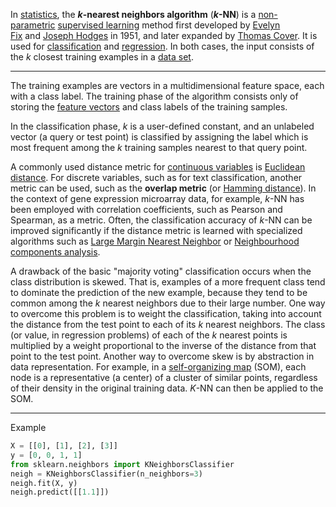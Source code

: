 In [statistics](https://en.wikipedia.org/wiki/Statistics "Statistics"), the **_k_-nearest neighbors algorithm** (**_k_-NN**) is a [non-parametric](https://en.wikipedia.org/wiki/Non-parametric_statistics "Non-parametric statistics") [supervised learning](https://en.wikipedia.org/wiki/Supervised_learning "Supervised learning") method first developed by [Evelyn Fix](https://en.wikipedia.org/wiki/Evelyn_Fix "Evelyn Fix") and [Joseph Hodges](https://en.wikipedia.org/wiki/Joseph_Lawson_Hodges_Jr. "Joseph Lawson Hodges Jr.") in 1951, and later expanded by [Thomas Cover](https://en.wikipedia.org/wiki/Thomas_M._Cover "Thomas M. Cover"). It is used for [classification](https://en.wikipedia.org/wiki/Statistical_classification "Statistical classification") and [regression](https://en.wikipedia.org/wiki/Regression_analysis "Regression analysis"). In both cases, the input consists of the _k_ closest training examples in a [data set](https://en.wikipedia.org/wiki/Data_set "Data set").

---

The training examples are vectors in a multidimensional feature space, each with a class label. The training phase of the algorithm consists only of storing the [feature vectors](https://en.wikipedia.org/wiki/Feature_vector "Feature vector") and class labels of the training samples.

In the classification phase, _k_ is a user-defined constant, and an unlabeled vector (a query or test point) is classified by assigning the label which is most frequent among the _k_ training samples nearest to that query point.

A commonly used distance metric for [continuous variables](https://en.wikipedia.org/wiki/Continuous_variable "Continuous variable") is [Euclidean distance](https://en.wikipedia.org/wiki/Euclidean_distance "Euclidean distance"). For discrete variables, such as for text classification, another metric can be used, such as the **overlap metric** (or [Hamming distance](https://en.wikipedia.org/wiki/Hamming_distance "Hamming distance")). In the context of gene expression microarray data, for example, _k_-NN has been employed with correlation coefficients, such as Pearson and Spearman, as a metric. Often, the classification accuracy of _k_-NN can be improved significantly if the distance metric is learned with specialized algorithms such as [Large Margin Nearest Neighbor](https://en.wikipedia.org/wiki/Large_Margin_Nearest_Neighbor "Large Margin Nearest Neighbor") or [Neighbourhood components analysis](https://en.wikipedia.org/wiki/Neighbourhood_components_analysis "Neighbourhood components analysis").

A drawback of the basic "majority voting" classification occurs when the class distribution is skewed. That is, examples of a more frequent class tend to dominate the prediction of the new example, because they tend to be common among the _k_ nearest neighbors due to their large number. One way to overcome this problem is to weight the classification, taking into account the distance from the test point to each of its _k_ nearest neighbors. The class (or value, in regression problems) of each of the _k_ nearest points is multiplied by a weight proportional to the inverse of the distance from that point to the test point. Another way to overcome skew is by abstraction in data representation. For example, in a [self-organizing map](https://en.wikipedia.org/wiki/Self-organizing_map "Self-organizing map") (SOM), each node is a representative (a center) of a cluster of similar points, regardless of their density in the original training data. _K_-NN can then be applied to the SOM.

----
Example

```python
X = [[0], [1], [2], [3]]
y = [0, 0, 1, 1]
from sklearn.neighbors import KNeighborsClassifier
neigh = KNeighborsClassifier(n_neighbors=3)
neigh.fit(X, y)
neigh.predict([[1.1]])
```

